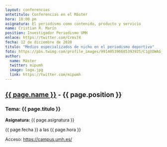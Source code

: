 ```yaml
---
layout: conferencias
antetitulo: Conferencias en el Máster
hora: 18:00 pm
asignatura: El periodismo como contenido, producto y servicio 
name: Cristian R. Marín
position: Investigador Periodismo UMH
enlace: https://twitter.com/Crms74
fecha: 12 de diciembre de 2020
titulo: "Medios especializados de nicho en el periodismo deportivo"
foto: https://pbs.twimg.com/profile_images/991405396685393925/C1gVOWAG_400x400.jpg
author:
  name: Máster
  twitter: mipumh
  image: logo.jpg
  link: https://twitter.com/mipumh
---
```


<h2><a href="{{ page.enlace }}">{{ page.name }}</a> - {{ page.position }}</h2>
<h3>Tema: {{ page.titulo }}</h3>
<p><strong>Asignatura:</strong> {{ page.asignatura }}</p>
<p>{{ page.fecha }} a las {{ page.hora }}</p>
<p>Acceso: <a href="https://campus.umh.es/">https://campus.umh.es/</a>
<img src="{{ page.foto }}" alt="" class="img-fluid img-rounded">
